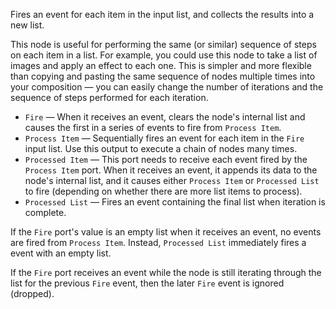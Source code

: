 Fires an event for each item in the input list, and collects the results into a new list.

This node is useful for performing the same (or similar) sequence of steps on each item in a list.  For example, you could use this node to take a list of images and apply an effect to each one.  This is simpler and more flexible than copying and pasting the same sequence of nodes multiple times into your composition — you can easily change the number of iterations and the sequence of steps performed for each iteration.

   - `Fire` — When it receives an event, clears the node's internal list and causes the first in a series of events to fire from `Process Item`.
   - `Process Item` — Sequentially fires an event for each item in the `Fire` input list.  Use this output to execute a chain of nodes many times.
   - `Processed Item` — This port needs to receive each event fired by the `Process Item` port.  When it receives an event, it appends its data to the node's internal list, and it causes either `Process Item` or `Processed List` to fire (depending on whether there are more list items to process).
   - `Processed List` — Fires an event containing the final list when iteration is complete.

If the `Fire` port's value is an empty list when it receives an event, no events are fired from `Process Item`. Instead, `Processed List` immediately fires a event with an empty list.

If the `Fire` port receives an event while the node is still iterating through the list for the previous `Fire` event, then the later `Fire` event is ignored (dropped).
